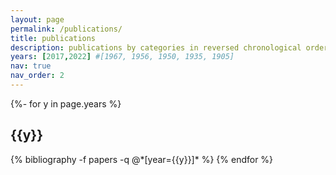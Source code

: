 ```yaml
---
layout: page
permalink: /publications/
title: publications
description: publications by categories in reversed chronological order. generated by jekyll-scholar.
years: [2017,2022] #[1967, 1956, 1950, 1935, 1905]
nav: true
nav_order: 2
---
```

<!-- _pages/publications.md -->
<div class="publications">

{%- for y in page.years %}
  <h2 class="year">{{y}}</h2>
  {% bibliography -f papers -q @*[year={{y}}]* %}
{% endfor %}

</div>
